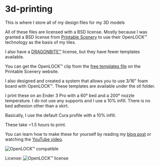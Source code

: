 # 3d-printing
This is where I store all of my design files for my 3D models

All of these files are licensed with a BSD license. Mostly because I was granted a BSD license from [Printable Scenery](https://www.printablescenery.com/) to use their OpenLOCK™ technology as the basis of my tiles.

I also have a [DRAGONBITE™](http://www.fatdragongames.com/fdgfiles/?p=4240) license, but they have fewer templates available.

You can get the OpenLOCK™ clip from the [free templates file](https://www.printablescenery.com/product/open-lock/) on the Printable Scenery website.

I also designed and created a system that allows you to use 3/16" foam board with OpenLOCK™. These templates are available under the stl folder.

I print these on an Ender 3 Pro with a 60° bed and a 200° nozzle temperature. I do not use any supports and I use a 10% infill. There is no bed adhesion other than a skirt.

Basically, I use the default Cura profile with a 10% infill.

These take ~1.5 hours to print.

You can learn how to make these for yourself by reading my [blog post](https://cerkit.com/2018/12/24/3d-printed-terrain/) or watching the [YouTube video](https://youtu.be/mtQGg3wtoMk).

![OpenLOCK™ compatible](https://cerkit.com/content/images/2018/12/OpenLOCK-compatible.png)

License:
![OpenLOCK™ license](https://www.printablescenery.com/wp-content/uploads/2018/12/Michael-Earls-OpenLOCK-Licence.jpg)